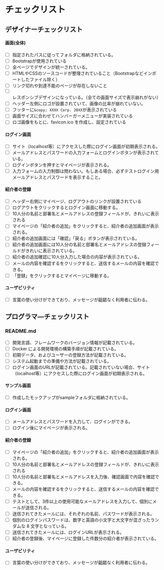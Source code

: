 # チェックリスト

## デザイナーチェックリスト

#### 画面(全体)
- [ ] 指定されたパスに従ってフォルダに格納されている。
- [ ] Bootstrapが使用されている
- [ ] 全ページでデザインが統一されている。
- [ ] HTMLやCSSのソースコードが整理されていること（Bootstrapなどインポートしたファイル除く）
- [ ] リンク切れや到達不能のページが存在しないこと
- [ ] レスポンシブデザインになっている。（全ての画面サイズで表示崩れがない）
- [ ] ヘッダー左側にロゴが設置されていて、画像の比率が崩れていない。
- [ ] フッターに`&copy; XXXX Corp. 20XX`が表示されている
- [ ] 画面サイズに合わせてハンバーガーメニューが実装されている
- [ ] ロゴ画像をもとに、favicon.ico を作成し、設定されている
#### ログイン画面
- [ ] サイト（localhost等）にアクセスした際にログイン画面が初期表示される。
- [ ] メールアドレスとパスワードの入力フォームとログインボタンが表示されている。
- [ ] ログインボタンを押すとマイページが表示される。
- [ ] 入力フォームの入力制御は問わない。もしある場合、必ずテストログイン用メールアドレスとパスワードを表示すること。
#### 紹介者の登録
- [ ] ヘッダー右側にマイページ、ログアウトのリンクが設置されている
- [ ] ログアウトをクリックするとログイン画面に移動する。
- [ ] 10人分の名前と部署名とメールアドレスの登録フィールドが、きれいに表示される
- [ ] マイページの「紹介者の追加」をクリックすると、紹介者の追加画面が表示される。
- [ ] 紹介者の追加画面には「確認」「戻る」ボタンが表示されている。
- [ ] 紹介者の追加画面には10人分の名前と部署名とメールアドレスの登録フィールドがきれいに表示されている。
- [ ] 紹介者の追加確認に10人分入力した場合の内容が表示されている。 
- [ ] メールの内容を確認するをクリックすると、送信するメールの内容を確認できる。
- [ ] 「登録」をクリックするとマイページに移動する。
#### ユーザビリティ
- [ ] 言葉の使い分けができており、メッセージが齟齬なく利用者に伝わる。



## プログラマ―チェックリスト
### README.md
- [ ] 開発言語、フレームワークのバージョン情報が記載されている。
- [ ] Docker による開発環境の構築手順が記載されている。
- [ ] 初期データ、およびユーザーの登録方法が記載されている。
- [ ] システム起動までの準備や方法が記載されている。
- [ ] ログイン画面のURLが記載されている。記載されていない場合、サイト（localhost等）にアクセスした際にログイン画面が初期表示される。
#### サンプル画面
- [ ] 作成したモックアップがsampleフォルダに格納されている。
#### ログイン画面
- [ ] メールアドレスとパスワードを入力して、ログインができる。
- [ ] ログイン後にマイページが表示される。
#### 紹介者の登録
- [ ] マイページの「紹介者の追加」をクリックすると、紹介者の追加画面が表示される。
- [ ] 10人分の名前と部署名とメールアドレスの登録フィールドが、きれいに表示される
- [ ] 10人分の名前と部署名とメールアドレスを入力後、確認画面で内容を確認できる。
- [ ] メールの内容を確認するをクリックすると、送信するメールの内容を確認できる。
- [ ] テストとして、3件以上の使用可能なメールアドレスを入力して、個別にメールが送信される。
- [ ] 送信されてきたメールには、それぞれの名前、パスワードが表示される。
- [ ] 個別のログインパスワードは、数字と英語の小文字と大文字が混ざったランダムな 8 文字となっている。
- [ ] 送信されてきたメールには、ログインURLが表示される。
- [ ] 紹介者の登録後、マイページに登録した件数分の紹介者が表示されている。
#### ユーザビリティ
- [ ] 言葉の使い分けができており、メッセージが齟齬なく利用者に伝わる。

